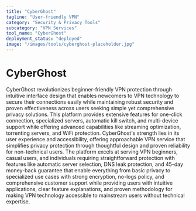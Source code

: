 ```yaml
---
title: "CyberGhost"
tagline: "User-friendly VPN"
category: "Security & Privacy Tools"
subcategory: "VPN Services"
tool_name: "CyberGhost"
deployment_status: "deployed"
image: "/images/tools/cyberghost-placeholder.jpg"
---
```


# CyberGhost

CyberGhost revolutionizes beginner-friendly VPN protection through intuitive interface design that enables newcomers to VPN technology to secure their connections easily while maintaining robust security and proven effectiveness across users seeking simple yet comprehensive privacy solutions. This platform provides extensive features for one-click connection, specialized servers, automatic kill switch, and multi-device support while offering advanced capabilities like streaming optimization, torrenting servers, and WiFi protection. CyberGhost's strength lies in its user experience and accessibility, offering approachable VPN service that simplifies privacy protection through thoughtful design and proven reliability for non-technical users. The platform excels at serving VPN beginners, casual users, and individuals requiring straightforward protection with features like automatic server selection, DNS leak protection, and 45-day money-back guarantee that enable everything from basic privacy to specialized use cases with strong encryption, no-logs policy, and comprehensive customer support while providing users with intuitive applications, clear feature explanations, and proven methodology for making VPN technology accessible to mainstream users without technical expertise.